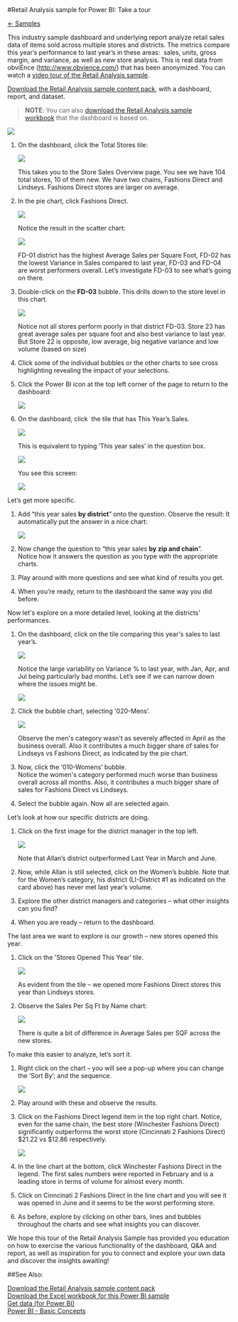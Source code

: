 <properties pageTitle="Retail Analysis sample for Power BI: Take a tour" description="Retail Analysis sample for Power BI: Take a tour" services="powerbi" documentationCenter="" authors="v-anpasi" manager="mblythe" editor=""/>
<tags ms.service="powerbi" ms.devlang="NA" ms.topic="article" ms.tgt_pltfrm="NA" ms.workload="powerbi" ms.date="06/26/2015" ms.author="v-anpasi"/>
#Retail Analysis sample for Power BI: Take a tour

[← Samples](https://support.powerbi.com/knowledgebase/topics/75672-samples)

This industry sample dashboard and underlying report analyze retail sales data of items sold across multiple stores and districts. The metrics compare this year’s performance to last year’s in these areas:  sales, units, gross margin, and variance, as well as new store analysis. This is real data from obviEnce (<http://www.obvience.com/>) that has been anonymized. You can watch a [video tour of the Retail Analysis sample](https://www.youtube.com/watch?v=H50WG0o1Nf0&feature=youtu.be).

[Download the Retail Analysis sample content pack](https://support.powerbi.com/knowledgebase/articles/640117), with a dashboard, report, and dataset.

 > **NOTE**: You can also [download the Retail Analysis sample workbook](http://go.microsoft.com/fwlink/?LinkId=528592) that the dashboard is based on.

![](media/powerbi-sample-retail-analysis-take-a-tour/dashboard.png)

1.  On the dashboard, click the Total Stores tile:

    ![](media/powerbi-sample-retail-analysis-take-a-tour/retail-analysis-7.png)

    This takes you to the Store Sales Overview page. You see we have 104 total stores, 10 of them new. We have two chains, Fashions Direct and Lindseys. Fashions Direct stores are larger on average.
2.  In the pie chart, click Fashions Direct.

    ![](media/powerbi-sample-retail-analysis-take-a-tour/3.png)

    Notice the result in the scatter chart:
 
    ![](media/powerbi-sample-retail-analysis-take-a-tour/4.png)

    FD-01 district has the highest Average Sales per Square Foot, FD-02 has the lowest Variance in Sales compared to last year, FD-03 and FD-04 are worst performers overall. Let’s investigate FD-03 to see what’s going on there.  

3.  Double-click on the **FD-03** bubble. This drills down to the store level in this chart.

    ![](media/powerbi-sample-retail-analysis-take-a-tour/5.png)

    Notice not all stores perform poorly in that district FD-03. Store 23 has great average sales per square foot and also best variance to last year. But Store 22 is opposite, low average, big negative variance and low volume (based on size)

4.  Click some of the individual bubbles or the other charts to see cross highlighting revealing the impact of your selections.

5.  Click the Power BI icon at the top left corner of the page to return to the dashboard:

    ![](media/powerbi-sample-retail-analysis-take-a-tour/retail-analysis.png)

6.  On the dashboard, click  the tile that has This Year’s Sales.

    ![](media/powerbi-sample-retail-analysis-take-a-tour/retail-analysis-6.png)

    This is equivalent to typing ‘This year sales’ in the question box.

    ![](media/powerbi-sample-retail-analysis-take-a-tour/retail-analysis-5.png)
    
    You see this screen:

    ![](media/powerbi-sample-retail-analysis-take-a-tour/RetailSampleQnA.png)

Let’s get more specific.

1.  Add “this year sales **by district**” onto the question. Observe the result: It automatically put the answer in a nice chart:

    ![](media/powerbi-sample-retail-analysis-take-a-tour/retail-analysis-2.png)
    
2.  Now change the question to “this year sales **by zip and chain**”.  
    Notice how it answers the question as you type with the appropriate charts.

3.  Play around with more questions and see what kind of results you get.

4.  When you’re ready, return to the dashboard the same way you did before.

Now let's explore on a more detailed level, looking at the districts' performances.

1.  On the dashboard, click on the tile comparing this year's sales to last year’s.

    ![](media/powerbi-sample-retail-analysis-take-a-tour/retail-analysis-3.png)

    Notice the large variability on Variance % to last year, with Jan, Apr, and Jul being particularly bad months.
    Let’s see if we can narrow down where the issues might be.

    ![](media/powerbi-sample-retail-analysis-take-a-tour/Variance.png)

2.  Click the bubble chart, selecting '020-Mens’.

    ![](media/powerbi-sample-retail-analysis-take-a-tour/12b.png)
    
    Observe the men's category wasn't as severely affected in April as the business overall. Also it contributes a much bigger share of sales for Lindseys vs Fashions Direct, as indicated by the pie chart.

3.  Now, click the ‘010-Womens’ bubble.  
    Notice the women's category performed much worse than business overall across all months. Also, it contributes a much bigger share of sales for Fashions Direct vs Lindseys.

4.  Select the bubble again. Now all are selected again.

Let’s look at how our specific districts are doing.

1.  Click on the first image for the district manager in the top left.

    ![](media/powerbi-sample-retail-analysis-take-a-tour/13b.png)

    Note that Allan’s district outperformed Last Year in March and June.

2.  Now, while Allan is still selected, click on the Women’s bubble. Note that for the Women’s category, his district (LI-District \#1 as indicated on the card above) has never met last year’s volume.

3.  Explore the other district managers and categories – what other insights can you find?

4.  When you are ready – return to the dashboard.

The last area we want to explore is our growth – new stores opened this year.

1.  Click on the 'Stores Opened This Year’ tile.

    ![](media/powerbi-sample-retail-analysis-take-a-tour/retail-analysis-4.png)

    As evident from the tile – we opened more Fashions Direct stores this year than Lindseys stores.

2.  Observe the Sales Per Sq Ft by Name chart:

    ![](media/powerbi-sample-retail-analysis-take-a-tour/15.png)

     There is quite a bit of difference in Average Sales per SQF across the new stores.

To make this easier to analyze, let’s sort it.

1.  Right click on the chart – you will see a pop-up where you can change the ‘Sort By’; and the sequence.

    ![](media/powerbi-sample-retail-analysis-take-a-tour/16.png)

2.  Play around with these and observe the results.

3.  Click on the Fashions Direct legend item in the top right chart. Notice, even for the same chain, the best store (Winchester Fashions Direct) significantly outperforms the worst store (Cincinnati 2 Fashions Direct) $21.22 vs $12.86 respectively.

    ![](media/powerbi-sample-retail-analysis-take-a-tour/17b.png)
    
4.  In the line chart at the bottom, click Winchester Fashions Direct in the legend. The first sales numbers were reported in February and is a leading store in terms of volume for almost every month.

5.  Click on Cinncinati 2 Fashions Direct in the line chart and you will see it was opened in June and it seems to be the worst performing store.
6.  As before, explore by clicking on other bars, lines and bubbles throughout the charts and see what insights you can discover.

We hope this tour of the Retail Analysis Sample has provided you education on how to exercise the various functionality of the dashboard, Q&A and report, as well as inspiration for you to connect and explore your own data and discover the insights awaiting!

##See Also:

[Download the Retail Analysis sample content pack](https://support.powerbi.com/knowledgebase/articles/640117)  
[Download the Excel workbook for this Power BI sample](http://go.microsoft.com/fwlink/?LinkId=528592)  
[Get data (for Power BI)](http://support.powerbi.com/knowledgebase/articles/434354-get-data)  
[Power BI - Basic Concepts](http://support.powerbi.com/knowledgebase/articles/487029-power-bi-preview-basic-concepts)
